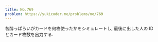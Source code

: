 ```yaml
---
title: No.769
problem: https://yukicoder.me/problems/no/769
---
```

各酔っぱらいがカードを何枚使ったかをシミュレートし, 最後に出した人の ID とカード枚数を出力する.
